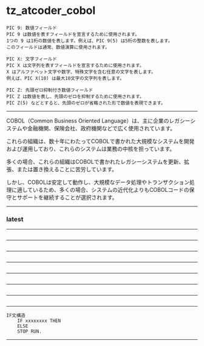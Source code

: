 # tz_atcoder_cobol

```
PIC 9: 数値フィールド
PIC 9 は数値を表すフィールドを宣言するために使用されます。
1つの 9 は1桁の数値を表します。例えば、PIC 9(5) は5桁の整数を表します。
このフィールドは通常、数値演算に使用されます。

PIC X: 文字フィールド
PIC X は文字列を表すフィールドを宣言するために使用されます。
X はアルファベット文字や数字、特殊文字を含む任意の文字を表します。
例えば、PIC X(10) は最大10文字の文字列を表します。

PIC Z: 先頭ゼロ抑制付き数値フィールド
PIC Z は数値を表し、先頭のゼロを抑制するために使用されます。
PIC Z(5) などとすると、先頭のゼロが省略された形で数値を表現できます。
```

---

COBOL（Common Business Oriented Language）は、主に企業のレガシーシステムや金融機関、保険会社、政府機関などで広く使用されています。

これらの組織は、数十年にわたってCOBOLで書かれた大規模なシステムを開発および運用しており、これらのシステムは業務の中核を担っています。

多くの場合、これらの組織はCOBOLで書かれたレガシーシステムを更新、拡張、または置き換えることに苦労しています。

しかし、COBOLは安定して動作し、大規模なデータ処理やトランザクション処理に適しているため、多くの場合、システムの近代化よりもCOBOLコードの保守とサポートを継続することが選択されます。

---
### latest

---
```

```
---
```

```
---
```

```
---
```

```
---
```

```
---
```

```
---
```

```
---
```
IF文構造
    IF xxxxxxxx THEN
    ELSE
    STOP RUN.
```
---
